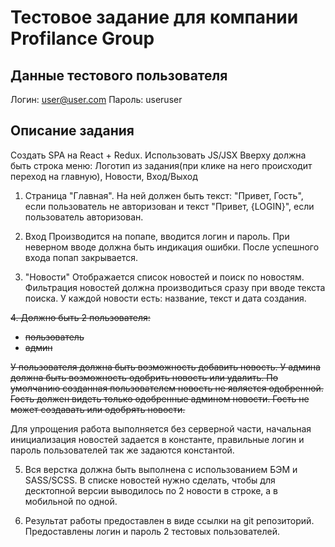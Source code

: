 # Тестовое задание для компании Profilance Group

## Данные тестового пользователя

Логин: user@user.com
Пароль: useruser

## Описание задания

Создать SPA на React + Redux. Использовать JS/JSX
Вверху должна быть строка меню: Логотип из задания(при клике на него происходит переход на главную), Новости, Вход/Выход

1. Страница "Главная".
   На ней должен быть текст: "Привет, Гость", если пользователь не авторизован и текст "Привет, {LOGIN}", если пользователь авторизован.

2. Вход
   Производится на попапе, вводится логин и пароль. При неверном вводе должна быть индикация ошибки. После успешного входа попап закрывается.

3. "Новости"
   Отображается список новостей и поиск по новостям. Фильтрация новостей должна производиться сразу при вводе текста поиска. У каждой новости есть: название, текст и дата создания.

<del>4. Должно быть 2 пользователя:</del>

- <del>пользователь</del>
- <del>админ</del>

<del>У пользователя должна быть возможность добавить новость. У админа должна быть возможность одобрить новость или удалить. По умолчанию созданная пользователем новость не является одобренной.
Гость должен видеть только одобренные админом новости. Гость не может создавать или одобрять новости.</del>

Для упрощения работа выполняется без серверной части, начальная инициализация новостей задается в константе, правильные логин и пароль пользователей так же задаются константой.

5. Вся верстка должна быть выполнена с использованием БЭМ и SASS/SCSS. В списке новостей нужно сделать, чтобы для десктопной версии выводилось по 2 новости в строке, а в мобильной по одной.

6. Результат работы предоставлен в виде ссылки на git репозиторий. Предоставлены логин и пароль 2 тестовых пользователей.
